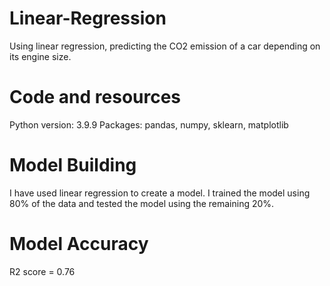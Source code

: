 # Linear-Regression
Using linear regression, predicting the CO2 emission of a car depending on its engine size.
# Code and resources
Python version: 3.9.9
Packages: pandas, numpy, sklearn, matplotlib
# Model Building
I have used linear regression to create a model.
I trained the model using 80% of the data and tested the model using the remaining 20%.
# Model Accuracy
R2 score = 0.76
